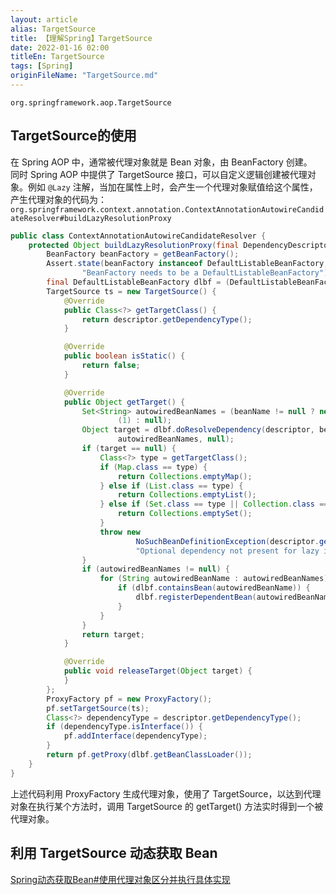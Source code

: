 ```yaml
---
layout: article  
alias: TargetSource
title: 【理解Spring】TargetSource
date: 2022-01-16 02:00
titleEn: TargetSource
tags: [Spring]
originFileName: "TargetSource.md"
---
```


`org.springframework.aop.TargetSource`

## TargetSource的使用
在 Spring AOP 中，通常被代理对象就是 Bean 对象，由 BeanFactory 创建。  
同时 Spring AOP 中提供了 TargetSource 接口，可以自定义逻辑创建被代理对象。例如 `@Lazy` 注解，当加在属性上时，会产生一个代理对象赋值给这个属性，产生代理对象的代码为：
`org.springframework.context.annotation.ContextAnnotationAutowireCandidateResolver#buildLazyResolutionProxy`
```java
public class ContextAnnotationAutowireCandidateResolver {
    protected Object buildLazyResolutionProxy(final DependencyDescriptor descriptor, final @Nullable String beanName) {
        BeanFactory beanFactory = getBeanFactory();
        Assert.state(beanFactory instanceof DefaultListableBeanFactory,
                "BeanFactory needs to be a DefaultListableBeanFactory");
        final DefaultListableBeanFactory dlbf = (DefaultListableBeanFactory) beanFactory;
        TargetSource ts = new TargetSource() {
            @Override
            public Class<?> getTargetClass() {
                return descriptor.getDependencyType();
            }

            @Override
            public boolean isStatic() {
                return false;
            }

            @Override
            public Object getTarget() {
                Set<String> autowiredBeanNames = (beanName != null ? new LinkedHashSet<>
                        (1) : null);
                Object target = dlbf.doResolveDependency(descriptor, beanName,
                        autowiredBeanNames, null);
                if (target == null) {
                    Class<?> type = getTargetClass();
                    if (Map.class == type) {
                        return Collections.emptyMap();
                    } else if (List.class == type) {
                        return Collections.emptyList();
                    } else if (Set.class == type || Collection.class == type) {
                        return Collections.emptySet();
                    }
                    throw new
                            NoSuchBeanDefinitionException(descriptor.getResolvableType(),
                            "Optional dependency not present for lazy injection point");
                }
                if (autowiredBeanNames != null) {
                    for (String autowiredBeanName : autowiredBeanNames) {
                        if (dlbf.containsBean(autowiredBeanName)) {
                            dlbf.registerDependentBean(autowiredBeanName, beanName);
                        }
                    }
                }
                return target;
            }

            @Override
            public void releaseTarget(Object target) {
            }
        };
        ProxyFactory pf = new ProxyFactory();
        pf.setTargetSource(ts);
        Class<?> dependencyType = descriptor.getDependencyType();
        if (dependencyType.isInterface()) {
            pf.addInterface(dependencyType);
        }
        return pf.getProxy(dlbf.getBeanClassLoader());
    }
}
```
上述代码利用 ProxyFactory 生成代理对象，使用了 TargetSource，以达到代理对象在执行某个方法时，调用 TargetSource 的 getTarget() 方法实时得到一个被代理对象。

## 利用 TargetSource 动态获取 Bean
[Spring动态获取Bean#使用代理对象区分并执行具体实现](/2022/02/01/Spring-dynamic-getBean.html#使用代理对象区分并执行具体实现)
